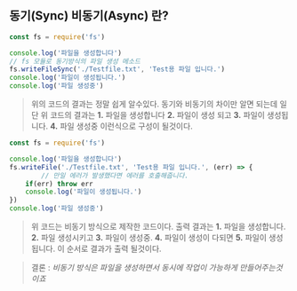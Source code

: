 ## 동기(Sync) 비동기(Async) 란?



```js
const fs = require('fs')

console.log('파일을 생성합니다')
// fs 모듈로 동기방식의 파일 생성 메소드 
fs.writeFileSync('./Testfile.txt', 'Test용 파일 입니다.')
console.log('파일이 생성됩니다.')
console.log('파일 생성중')
```
> 위의 코드의 결과는 정말 쉽게 알수있다.
> 동기와 비동기의 차이만 알면 되는데 일단 위 코드의 결과는
>  **1.** 파일을 생성합니다  **2.** 파일이 생성 되고 **3.** 파일이 생성됩니다. **4.** 파일 생성중 이런식으로 구성이 될것이다. 

```js
const fs = require('fs')

console.log('파일을 생성합니다')
fs.writeFile('./Testfile.txt', 'Test용 파일 입니다.', (err) => {
        // 만일 에러가 발생했다면 에러를 호출해줍니다.
    if(err) throw err
    console.log('파일이 생성됩니다.')
})
console.log('파일 생성중')
```
> 위 코드는 비동기 방식으로 제작한 코드이다.
> 출력 결과는 **1.** 파일을 생성합니다. **2.** 파일 생성시키고  **3.** 파일이 생성중. **4.** 파일이 생성이 다되면 **5.** 파일이 생성됩니다. 이 순서로 결과가 출력 될것이다.

> 결론 : *비동기 방식은 파일을 생성하면서 동시에 작업이 가능하게 만들어주는것이죠*

